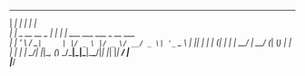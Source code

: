 

   _____                _____    _                          
  |  ___|              |_   _|  | |                         
  | |__ _ __   __ _      | | ___| | ___  ___ ___  _ __ ___  
  |  __| '_ \ / _` |     | |/ _ \ |/ _ \/ __/ _ \| '_ ` _ \ 
  | |__| | | | (_| |_    | |  __/ |  __/ (_| (_) | | | | | |
  \____/_| |_|\__, (_)   \_/\___|_|\___|\___\___/|_| |_| |_|
               __/ |                                        
              |___/                                         
                                
                                
